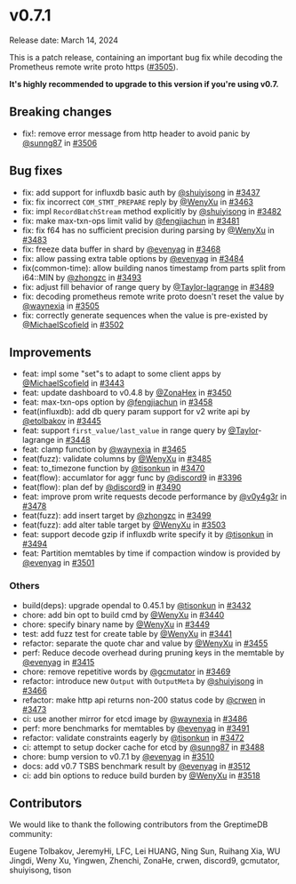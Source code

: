 # v0.7.1

Release date: March 14, 2024

This is a patch release, containing an important bug fix while decoding the Prometheus remote write proto https ([#3505](https://github.com/GreptimeTeam/greptimedb/pull/3505)).

**It's highly recommended to upgrade to this version if you're using v0.7.**

## Breaking changes

* fix!: remove error message from http header to avoid panic by [@sunng87](https://github.com/sunng87) in [#3506](https://github.com/GreptimeTeam/greptimedb/pull/3506)

## Bug fixes

* fix: add support for influxdb basic auth by [@shuiyisong](https://github.com/shuiyisong) in [#3437](https://github.com/GreptimeTeam/greptimedb/pull/3437)
* fix: fix incorrect `COM_STMT_PREPARE` reply by [@WenyXu](https://github.com/WenyXu) in [#3463](https://github.com/GreptimeTeam/greptimedb/pull/3463)
* fix: impl `RecordBatchStream` method explicitly by [@shuiyisong](https://github.com/shuiyisong) in [#3482](https://github.com/GreptimeTeam/greptimedb/pull/3482)
* fix: make max-txn-ops limit valid by [@fengjiachun](https://github.com/fengjiachun) in [#3481](https://github.com/GreptimeTeam/greptimedb/pull/3481)
* fix: fix f64 has no sufficient precision during parsing by [@WenyXu](https://github.com/WenyXu) in [#3483](https://github.com/GreptimeTeam/greptimedb/pull/3483)
* fix: freeze data buffer in shard by [@evenyag](https://github.com/evenyag) in [#3468](https://github.com/GreptimeTeam/greptimedb/pull/3468)
* fix: allow passing extra table options by [@evenyag](https://github.com/evenyag) in [#3484](https://github.com/GreptimeTeam/greptimedb/pull/3484)
* fix(common-time): allow building nanos timestamp from parts split from i64::MIN by [@zhongzc](https://github.com/zhongzc) in [#3493](https://github.com/GreptimeTeam/greptimedb/pull/3493)
* fix: adjust fill behavior of range query by [@Taylor-lagrange](https://github.com/Taylor-lagrange) in [#3489](https://github.com/GreptimeTeam/greptimedb/pull/3489)
* fix: decoding prometheus remote write proto doesn't reset the value by [@waynexia](https://github.com/waynexia) in [#3505](https://github.com/GreptimeTeam/greptimedb/pull/3505)
* fix: correctly generate sequences when the value is pre-existed by [@MichaelScofield](https://github.com/MichaelScofield) in [#3502](https://github.com/GreptimeTeam/greptimedb/pull/3502)

## Improvements

* feat: impl some "set"s to adapt to some client apps by [@MichaelScofield](https://github.com/MichaelScofield) in [#3443](https://github.com/GreptimeTeam/greptimedb/pull/3443)
* feat: update dashboard to v0.4.8 by [@ZonaHex](https://github.com/ZonaHex) in [#3450](https://github.com/GreptimeTeam/greptimedb/pull/3450)
* feat: max-txn-ops option by [@fengjiachun](https://github.com/fengjiachun) in [#3458](https://github.com/GreptimeTeam/greptimedb/pull/3458)
* feat(influxdb): add db query param support for v2 write api by [@etolbakov](https://github.com/etolbakov) in [#3445](https://github.com/GreptimeTeam/greptimedb/pull/3445)
* feat: support `first_value/last_value` in range query by [@Taylor](https://github.com/Taylor)-lagrange in [#3448](https://github.com/GreptimeTeam/greptimedb/pull/3448)
* feat: clamp function by [@waynexia](https://github.com/waynexia) in [#3465](https://github.com/GreptimeTeam/greptimedb/pull/3465)
* feat(fuzz): validate columns by [@WenyXu](https://github.com/WenyXu) in [#3485](https://github.com/GreptimeTeam/greptimedb/pull/3485)
* feat: to_timezone function by [@tisonkun](https://github.com/tisonkun) in [#3470](https://github.com/GreptimeTeam/greptimedb/pull/3470)
* feat(flow): accumlator for aggr func by [@discord9](https://github.com/discord9) in [#3396](https://github.com/GreptimeTeam/greptimedb/pull/3396)
* feat(flow): plan def by [@discord9](https://github.com/discord9) in [#3490](https://github.com/GreptimeTeam/greptimedb/pull/3490)
* feat: improve prom write requests decode performance by [@v0y4g3r](https://github.com/v0y4g3r) in [#3478](https://github.com/GreptimeTeam/greptimedb/pull/3478)
* feat(fuzz): add insert target by [@zhongzc](https://github.com/zhongzc) in [#3499](https://github.com/GreptimeTeam/greptimedb/pull/3499)
* feat(fuzz): add alter table target  by [@WenyXu](https://github.com/WenyXu) in [#3503](https://github.com/GreptimeTeam/greptimedb/pull/3503)
* feat: support decode gzip if influxdb write specify it by [@tisonkun](https://github.com/tisonkun) in [#3494](https://github.com/GreptimeTeam/greptimedb/pull/3494)
* feat: Partition memtables by time if compaction window is provided by [@evenyag](https://github.com/evenyag) in [#3501](https://github.com/GreptimeTeam/greptimedb/pull/3501)

### Others

* build(deps): upgrade opendal to 0.45.1 by [@tisonkun](https://github.com/tisonkun) in [#3432](https://github.com/GreptimeTeam/greptimedb/pull/3432)
* chore: add bin opt to build cmd by [@WenyXu](https://github.com/WenyXu) in [#3440](https://github.com/GreptimeTeam/greptimedb/pull/3440)
* chore: specify binary name by [@WenyXu](https://github.com/WenyXu) in [#3449](https://github.com/GreptimeTeam/greptimedb/pull/3449)
* test: add fuzz test for create table by [@WenyXu](https://github.com/WenyXu) in [#3441](https://github.com/GreptimeTeam/greptimedb/pull/3441)
* refactor: separate the quote char and value by [@WenyXu](https://github.com/WenyXu) in [#3455](https://github.com/GreptimeTeam/greptimedb/pull/3455)
* perf: Reduce decode overhead during pruning keys in the memtable by [@evenyag](https://github.com/evenyag) in [#3415](https://github.com/GreptimeTeam/greptimedb/pull/3415)
* chore: remove repetitive words by [@gcmutator](https://github.com/gcmutator) in [#3469](https://github.com/GreptimeTeam/greptimedb/pull/3469)
* refactor: introduce new `Output` with `OutputMeta` by [@shuiyisong](https://github.com/shuiyisong) in [#3466](https://github.com/GreptimeTeam/greptimedb/pull/3466)
* refactor: make http api returns non-200 status code by [@crwen](https://github.com/crwen) in [#3473](https://github.com/GreptimeTeam/greptimedb/pull/3473)
* ci: use another mirror for etcd image by [@waynexia](https://github.com/waynexia) in [#3486](https://github.com/GreptimeTeam/greptimedb/pull/3486)
* perf: more benchmarks for memtables by [@evenyag](https://github.com/evenyag) in [#3491](https://github.com/GreptimeTeam/greptimedb/pull/3491)
* refactor: validate constraints eagerly by [@tisonkun](https://github.com/tisonkun) in [#3472](https://github.com/GreptimeTeam/greptimedb/pull/3472)
* ci: attempt to setup docker cache for etcd by [@sunng87](https://github.com/sunng87) in [#3488](https://github.com/GreptimeTeam/greptimedb/pull/3488)
* chore: bump version to v0.7.1 by [@evenyag](https://github.com/evenyag) in [#3510](https://github.com/GreptimeTeam/greptimedb/pull/3510)
* docs: add v0.7 TSBS benchmark result by [@evenyag](https://github.com/evenyag) in [#3512](https://github.com/GreptimeTeam/greptimedb/pull/3512)
* ci: add bin options to reduce build burden by [@WenyXu](https://github.com/WenyXu) in [#3518](https://github.com/GreptimeTeam/greptimedb/pull/3518)

## Contributors

We would like to thank the following contributors from the GreptimeDB community:

Eugene Tolbakov, JeremyHi, LFC, Lei HUANG, Ning Sun, Ruihang Xia, WU Jingdi, Weny Xu, Yingwen, Zhenchi, ZonaHe, crwen, discord9, gcmutator, shuiyisong, tison
